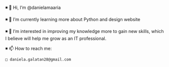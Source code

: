 ◾ 👋 Hi, I’m @danielamaaria

◾ 🌱 I’m currently learning more about Python and design website

◾ 👀 I’m interested in improving my knowledge more to gain new skills, which I believe will
help me grow as an IT professional.

◾ 📫 How to reach me: 
    
    □ daniela.galatan28@gmail.com

<!---
danielamaaria/danielamaaria is a ✨ special ✨ repository because its `README.md` (this file) appears on your GitHub profile.
You can click the Preview link to take a look at your changes.
--->
